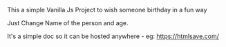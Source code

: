 This a simple Vanilla Js Project to wish someone birthday in a fun way

Just Change Name of the person and age.

It's a simple doc so it can be hosted anywhere - eg: https://htmlsave.com/ 